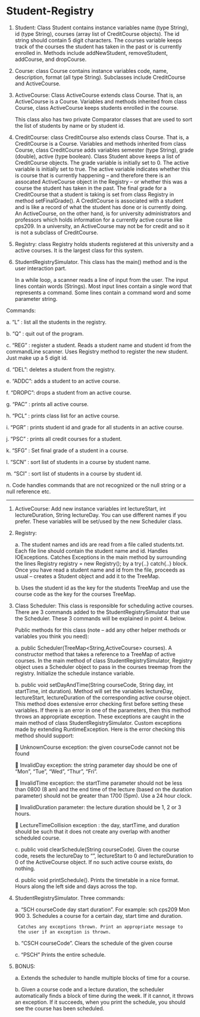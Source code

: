 # Student-Registry

1. Student: Class Student contains instance variables name (type String), id (type
String), courses (array list of CreditCourse objects). The id string should contain
5 digit characters. The courses variable keeps track of the courses the student
has taken in the past or is currently enrolled in. Methods include addNewStudent,
removeStudent, addCourse, and dropCourse. 

2. Course: class Course contains instance variables code, name, description, format
(all type String). Subclasses include CreditCourse and ActiveCourse.

3. ActiveCourse: Class ActiveCourse extends class Course. That is, an ActiveCourse is
a Course. Variables and methods inherited from class Course, class ActiveCourse keeps 
students enrolled in the course.

    This class also has two private Comparator classes that are used to sort the list
    of students by name or by student id. 

4. CreditCourse: class CreditCourse also extends class Course. That is, a CreditCourse
is a Course. Variables and methods inherited from class Course, class CreditCourse adds 
variables semester (type String), grade (double), active (type boolean). Class Student 
above keeps a list of CreditCourse objects. The grade variable is initially set to 0. 
The active variable is initially set to true. The active variable indicates whether 
this is course that is currently happening – and therefore there is an assocated 
ActiveCourse object in the Registry – or whether this was a course the student has 
taken in the past. The final grade for a CreditCourse that a student is taking is set 
from class Registry in method setFinalGrade(). A CreditCourse is associated with a student 
and is like a record of what the student has done or is currently doing. An ActiveCourse, 
on the other hand, is for university administrators and professors which holds information 
for a currently active course like cps209. In a university, an ActiveCourse may not be
for credit and so it is not a subclass of CreditCourse. 

5. Registry: class Registry holds students registered at this university and a active 
courses. It is the largest class for this system. 

6. StudentRegistrySimulator. This class has the main() method and is the user
interaction part.

   In a while loop, a scanner reads a line of input from the user. The input lines
   contain words (Strings). Most input lines contain a single word that represents a
   command. Some lines contain a command word and some parameter string. 

Commands:

a. “L” : list all the students in the registry.

b. “Q” : quit out of the program.

c. “REG” : register a student. Reads a student name and student id from the
commandLine scanner. Uses Registry method to register the new student. Just 
make up a 5 digit id.

d. “DEL”: deletes a student from the registry.

e. “ADDC”: adds a student to an active course.

f. “DROPC”: drops a student from an active course.

g. “PAC” : prints all active course.

h. “PCL” : prints class list for an active course.

i. “PGR” : prints student id and grade for all students in an active course.

j. “PSC” : prints all credit courses for a student.

k. “SFG” : Set final grade of a student in a course.

l. “SCN” : sort list of students in a course by student name.

m. “SCI” : sort list of students in a course by student id.

n. Code handles commands that are not recognized or the null string or a null 
reference etc.


-------------------------------------------------------------------------------------

1. ActiveCourse: Add new instance variables int lectureStart, int lectureDuration,
String lectureDay. You can use different names if you prefer. These variables will
be set/used by the new Scheduler class.

2. Registry: 

    a. The student names and ids are read from a file called students.txt. 
    Each file line should contain the student name and id. Handles IOExceptions. 
    Catches Exceptions in the main method by surrounding the lines Registry 
    registry = new Registry(); by a try{..} catch{..} block. Once you have 
    read a student name and id from the file, proceeds as usual – creates a 
    Student object and add it to the TreeMap.

    b. Uses the student id as the key for the students TreeMap and use the
    course code as the key for the courses TreeMap. 

3. Class Scheduler: 
    This class is responsible for scheduling active courses. There are 3 commands 
    added to the StudentRegistrySimulator that use the Scheduler. These 3  commands 
    will be explained in point 4. below. 

    Public methods for this class (note – add any other helper methods or
    variables you think you need):

    a. public Scheduler(TreeMap&lt;String,ActiveCourse&gt; courses). A constructor method
    that takes a reference to a TreeMap of active courses. In the main method of
    class StudentRegistrySimulator, Registry object uses a Scheduler object to pass 
    in the courses treemap from the registry. Initialize the schedule instance variable. 

    b. public void setDayAndTime(String courseCode, String day, int startTime, int
    duration). Method will set the variables lectureDay, lectureStart, lectureDuration 
    of the corresponding active course object. This method does extensive error checking
    first before setting these variables. If there is an error in one of the parameters, 
    then this method throws an appropriate exception. These exceptions are caught in the 
    main method of class StudentRegistrySimulator. Custom exceptions made by
    extending RuntimeException. Here is the error checking this method should support:

     UnknownCourse exception: the given courseCode cannot not be found
    
     InvalidDay exception: the string parameter day should be one of “Mon”, “Tue”, “Wed”, 
        “Thur”, “Fri”.
        
     InvalidTime exception: the startTime parameter should not be less than 0800 (8 am) 
        and the end time of the lecture (based on the duration parameter) should not be 
        greater than 1700 (5pm). Use a 24 hour clock.
        
     InvalidDuration parameter: the lecture duration should be 1, 2 or 3 hours.
    
     LectureTimeCollision exception : the day, startTime, and duration should be such 
        that it does not create any overlap with another
        scheduled course.
        

    c. public void clearSchedule(String courseCode). Given the course code, resets the 
        lectureDay to “”, lectureStart to 0 and lectureDuration to 0 of the ActiveCourse 
        object. If no such active course exists, do nothing.

    d. public void printSchedule(). Prints the timetable in a nice format. 
        Hours along the left side and days across the top.

4. StudentRegistrySimulator. Three commands:

    a. “SCH courseCode day start duration”. For example: sch cps209
        Mon 900 3. Schedules a course for a certain day, start time and duration.

        Catches any exceptions thrown. Print an appropriate message to
        the user if an exception is thrown.

    b. “CSCH courseCode”. Clears the schedule of the given course

    c. “PSCH” Prints the entire schedule.


5. BONUS:

    a. Extends the scheduler to handle multiple blocks of time for a course.

    b. Given a course code and a lecture duration, the scheduler automatically 
        finds a block of time during the week. If it cannot, it throws an exception. 
        If it succeeds, when you print the schedule, you should see the course has 
        been scheduled.
